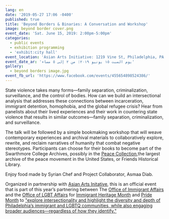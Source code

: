 ```yaml
---
lang: en
date: '2019-05-27 17:06 -0400'
published: true
title: 'Beyond Borders & Binaries: A Conversation and Workshop'
image: beyond border cover.png
event_date: 'Sat. June 15, 2019: 2:00pm-5:00pm'
categories:
  - public events
  - exhibition programming
  - 'exhibit:city hall'
event_location: 'Asian Arts Initiative: 1219 Vine St, Philadelphia, PA 19107'
event_date_ar: 'يوم السبت ١٥ يونيو ٢٠١٩: من ٢ إلى ٥ مساء'
gallery:
  - beyond borders image.jpg
event_fb_url: 'https://www.facebook.com/events/455654898524386/'
---
```

State violence takes many forms—family separation, criminalization, surveillance, and the control of bodies. How can we build an intersectional analysis that addresses these connections between incarceration, immigrant detention, homophobia, and the global refugee crisis? Hear from panelists about their lived experiences and their work in countering state violence that results in similar outcomes—family separation, criminalization, and surveillance. 


The talk will be followed by a simple bookmaking workshop that will weave contemporary experiences and archival materials to collaboratively explore, rewrite, and reclaim narratives of humanity that combat negative stereotypes. Participants can choose for their books to become part of the Swarthmore College Archives, possibly in the [Peace Collection](https://www.swarthmore.edu/library/peace/),the largest archive of the peace movement in the United States, or Friends Historical Library.

Enjoy food made by Syrian Chef and Project Collaborator, Asmaa Diab.


Organized in partnership with [Asian Arts Initative](http://asianartsinitiative.org/), this is an official event that is part of this year’s partnering between The [Office of Immigrant Affairs](https://www.phila.gov/departments/office-of-immigrant-affairs/) and the [Office of LGBT Affairs](https://www.phila.gov/departments/office-of-lgbt-affairs/) for [Immigrant Heritage Month](https://www.phila.gov/spotlight/immigrant-heritage-month/) and [Pride Month](http://www.phillygaypride.org/) to ["explore intersectionality and highlight the diversity and depth of Philadelphia’s immigrant and LGBTQ communities, while also engaging broader audiences—regardless of how they identify."](https://www.phila.gov/2019-05-24-immigrant-heritage-month-and-pride-month-focus-on-intersectionality/)
